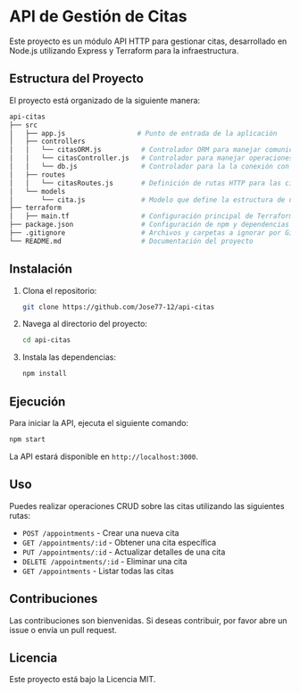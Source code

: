 # API de Gestión de Citas

Este proyecto es un módulo API HTTP para gestionar citas, desarrollado en Node.js utilizando Express y Terraform para la infraestructura.

## Estructura del Proyecto

El proyecto está organizado de la siguiente manera:

```bash
api-citas
├── src
│   ├── app.js                  # Punto de entrada de la aplicación
│   ├── controllers
│   │   └── citasORM.js          # Controlador ORM para manejar comunicación con la base de datos
│   │   └── citasController.js   # Controlador para manejar operaciones CRUD de citas
│   │   └── db.js                # Controlador para la la conexión con la base de datos
│   ├── routes
│   │   └── citasRoutes.js       # Definición de rutas HTTP para las citas
│   └── models
│       └── cita.js              # Modelo que define la estructura de una cita
├── terraform
│   ├── main.tf                  # Configuración principal de Terraform
├── package.json                 # Configuración de npm y dependencias
├── .gitignore                   # Archivos y carpetas a ignorar por Git
└── README.md                    # Documentación del proyecto
```

## Instalación

1. Clona el repositorio:

   ```bash
   git clone https://github.com/Jose77-12/api-citas
   ```

2. Navega al directorio del proyecto:

   ```bash
   cd api-citas
   ```

3. Instala las dependencias:

   ```bash
   npm install
   ```

## Ejecución

Para iniciar la API, ejecuta el siguiente comando:

   ```bash
   npm start
   ```

La API estará disponible en `http://localhost:3000`.

## Uso

Puedes realizar operaciones CRUD sobre las citas utilizando las siguientes rutas:

- `POST /appointments` - Crear una nueva cita
- `GET /appointments/:id` - Obtener una cita específica
- `PUT /appointments/:id` - Actualizar detalles de una cita
- `DELETE /appointments/:id` - Eliminar una cita
- `GET /appointments` - Listar todas las citas

## Contribuciones

Las contribuciones son bienvenidas. Si deseas contribuir, por favor abre un issue o envía un pull request.

## Licencia

Este proyecto está bajo la Licencia MIT.
